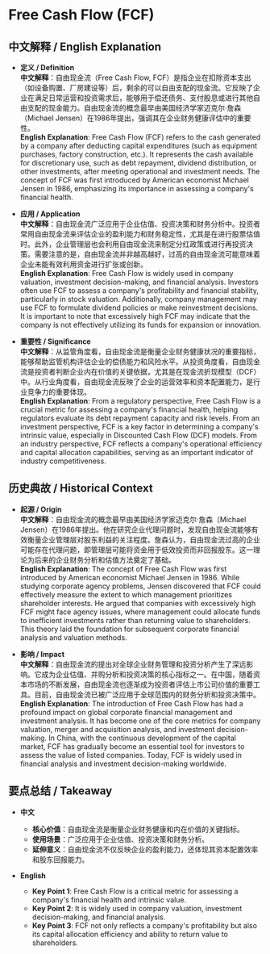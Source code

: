 # Free Cash Flow (FCF)

## 中文解释 / English Explanation

* **定义 / Definition**  
  **中文解释**：自由现金流（Free Cash Flow, FCF）是指企业在扣除资本支出（如设备购置、厂房建设等）后，剩余的可以自由支配的现金流。它反映了企业在满足日常运营和投资需求后，能够用于偿还债务、支付股息或进行其他自由支配的现金能力。自由现金流的概念最早由美国经济学家迈克尔·詹森（Michael Jensen）在1986年提出，强调其在企业财务健康评估中的重要性。  
  **English Explanation**: Free Cash Flow (FCF) refers to the cash generated by a company after deducting capital expenditures (such as equipment purchases, factory construction, etc.). It represents the cash available for discretionary use, such as debt repayment, dividend distribution, or other investments, after meeting operational and investment needs. The concept of FCF was first introduced by American economist Michael Jensen in 1986, emphasizing its importance in assessing a company's financial health.

* **应用 / Application**  
  **中文解释**：自由现金流广泛应用于企业估值、投资决策和财务分析中。投资者常用自由现金流来评估企业的盈利能力和财务稳定性，尤其是在进行股票估值时。此外，企业管理层也会利用自由现金流来制定分红政策或进行再投资决策。需要注意的是，自由现金流并非越高越好，过高的自由现金流可能意味着企业未能有效利用资金进行扩张或创新。  
  **English Explanation**: Free Cash Flow is widely used in company valuation, investment decision-making, and financial analysis. Investors often use FCF to assess a company's profitability and financial stability, particularly in stock valuation. Additionally, company management may use FCF to formulate dividend policies or make reinvestment decisions. It is important to note that excessively high FCF may indicate that the company is not effectively utilizing its funds for expansion or innovation.

* **重要性 / Significance**  
  **中文解释**：从监管角度看，自由现金流是衡量企业财务健康状况的重要指标，能够帮助监管机构评估企业的偿债能力和风险水平。从投资角度看，自由现金流是投资者判断企业内在价值的关键依据，尤其是在现金流折现模型（DCF）中。从行业角度看，自由现金流反映了企业的运营效率和资本配置能力，是行业竞争力的重要体现。  
  **English Explanation**: From a regulatory perspective, Free Cash Flow is a crucial metric for assessing a company's financial health, helping regulators evaluate its debt repayment capacity and risk levels. From an investment perspective, FCF is a key factor in determining a company's intrinsic value, especially in Discounted Cash Flow (DCF) models. From an industry perspective, FCF reflects a company's operational efficiency and capital allocation capabilities, serving as an important indicator of industry competitiveness.

## 历史典故 / Historical Context

* **起源 / Origin**  
  **中文解释**：自由现金流的概念最早由美国经济学家迈克尔·詹森（Michael Jensen）在1986年提出。他在研究企业代理问题时，发现自由现金流能够有效衡量企业管理层对股东利益的关注程度。詹森认为，自由现金流过高的企业可能存在代理问题，即管理层可能将资金用于低效投资而非回报股东。这一理论为后来的企业财务分析和估值方法奠定了基础。  
  **English Explanation**: The concept of Free Cash Flow was first introduced by American economist Michael Jensen in 1986. While studying corporate agency problems, Jensen discovered that FCF could effectively measure the extent to which management prioritizes shareholder interests. He argued that companies with excessively high FCF might face agency issues, where management could allocate funds to inefficient investments rather than returning value to shareholders. This theory laid the foundation for subsequent corporate financial analysis and valuation methods.

* **影响 / Impact**  
  **中文解释**：自由现金流的提出对全球企业财务管理和投资分析产生了深远影响。它成为企业估值、并购分析和投资决策的核心指标之一。在中国，随着资本市场的不断发展，自由现金流也逐渐成为投资者评估上市公司价值的重要工具。目前，自由现金流已被广泛应用于全球范围内的财务分析和投资决策中。  
  **English Explanation**: The introduction of Free Cash Flow has had a profound impact on global corporate financial management and investment analysis. It has become one of the core metrics for company valuation, merger and acquisition analysis, and investment decision-making. In China, with the continuous development of the capital market, FCF has gradually become an essential tool for investors to assess the value of listed companies. Today, FCF is widely used in financial analysis and investment decision-making worldwide.

## 要点总结 / Takeaway

* **中文**  
  - **核心价值**：自由现金流是衡量企业财务健康和内在价值的关键指标。  
  - **使用场景**：广泛应用于企业估值、投资决策和财务分析。  
  - **延伸意义**：自由现金流不仅反映企业的盈利能力，还体现其资本配置效率和股东回报能力。

* **English**  
  - **Key Point 1**: Free Cash Flow is a critical metric for assessing a company's financial health and intrinsic value.  
  - **Key Point 2**: It is widely used in company valuation, investment decision-making, and financial analysis.  
  - **Key Point 3**: FCF not only reflects a company's profitability but also its capital allocation efficiency and ability to return value to shareholders.